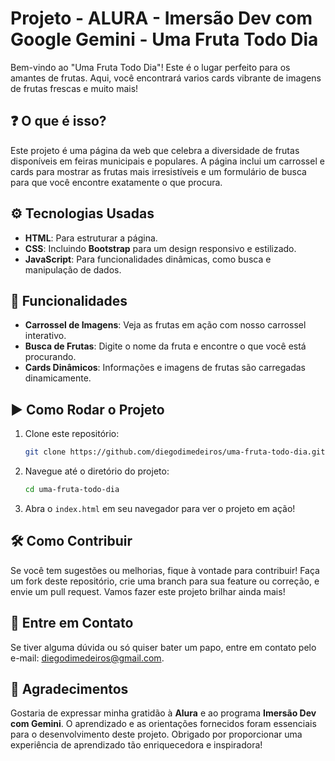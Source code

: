 # **Projeto - ALURA - Imersão Dev com Google Gemini - Uma Fruta Todo Dia**

Bem-vindo ao "Uma Fruta Todo Dia"! Este é o lugar perfeito para os amantes de frutas. Aqui, você encontrará varios cards vibrante de imagens de frutas frescas e muito mais!

## ❓ O que é isso?

Este projeto é uma página da web que celebra a diversidade de frutas disponíveis em feiras municipais e populares. A página inclui um carrossel e cards para mostrar as frutas mais irresistíveis e um formulário de busca para que você encontre exatamente o que procura.

## ⚙ Tecnologias Usadas

- **HTML**: Para estruturar a página.
- **CSS**: Incluindo **Bootstrap** para um design responsivo e estilizado.
- **JavaScript**: Para funcionalidades dinâmicas, como busca e manipulação de dados.

## 🤖 Funcionalidades

- **Carrossel de Imagens**: Veja as frutas em ação com nosso carrossel interativo.
- **Busca de Frutas**: Digite o nome da fruta e encontre o que você está procurando.
- **Cards Dinâmicos**: Informações e imagens de frutas são carregadas dinamicamente.

## ▶ Como Rodar o Projeto

1. Clone este repositório:
    ```bash
    git clone https://github.com/diegodimedeiros/uma-fruta-todo-dia.git
    ```
2. Navegue até o diretório do projeto:
    ```bash
    cd uma-fruta-todo-dia
    ```
3. Abra o `index.html` em seu navegador para ver o projeto em ação!

## 🛠️ Como Contribuir

Se você tem sugestões ou melhorias, fique à vontade para contribuir! Faça um fork deste repositório, crie uma branch para sua feature ou correção, e envie um pull request. Vamos fazer este projeto brilhar ainda mais!

## 💬 Entre em Contato

Se tiver alguma dúvida ou só quiser bater um papo, entre em contato pelo e-mail: diegodimedeiros@gmail.com.

## 🤝 Agradecimentos

Gostaria de expressar minha gratidão à **Alura** e ao programa **Imersão Dev com Gemini**. 
O aprendizado e as orientações fornecidos foram essenciais para o desenvolvimento deste projeto. 
Obrigado por proporcionar uma experiência de aprendizado tão enriquecedora e inspiradora!

